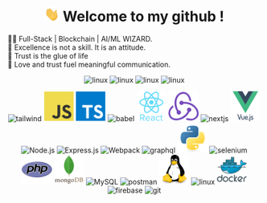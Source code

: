 <h1 align="center"> 
  <img src="https://raw.githubusercontent.com/ABSphreak/ABSphreak/master/gifs/Hi.gif" width="30px"> Welcome to my github !
</h1>

👨‍💻 Full-Stack | Blockchain | AI/ML WIZARD. <br/>
🚀 Excellence is not a skill. It is an attitude.<br/>
💙 Trust is the glue of life <br/>
🤝 Love and trust fuel meaningful communication. <br/>


<p align="center"> 
    <img src="https://s2.coinmarketcap.com/static/img/coins/64x64/1.png" alt="linux" width="60" height="60"/>
    <img src="https://docs.soliditylang.org/en/v0.8.11/_static/logo.svg" alt="linux" width="60" height="60"/>
    <img src="https://www.rust-lang.org/static/images/rust-logo-blk.svg" alt="linux" width="60" height="60"/>
    <img src="https://s2.coinmarketcap.com/static/img/coins/64x64/1.png" alt="linux" width="60" height="60"/>
</p>
<p align="center"> 
    <img src="https://www.vectorlogo.zone/logos/tailwindcss/tailwindcss-icon.svg" alt="tailwind" width="60" height="60"/>  
    <img src="https://raw.githubusercontent.com/devicons/devicon/master/icons/javascript/javascript-original.svg" alt="javascript" width="60" height="60"/>   
    <img src="https://raw.githubusercontent.com/devicons/devicon/master/icons/typescript/typescript-original.svg" alt="typescript" width="60" height="60"/>  
    <img src="https://www.vectorlogo.zone/logos/babeljs/babeljs-icon.svg" alt="babel" width="60" height="60"/>  
    <img src="https://raw.githubusercontent.com/devicons/devicon/master/icons/react/react-original-wordmark.svg" alt="react" width="60" height="60"/>  
    <img src="https://raw.githubusercontent.com/devicons/devicon/master/icons/redux/redux-original.svg" alt="redux" width="60" height="60"/>  
    <img src="https://cdn.worldvectorlogo.com/logos/nextjs-2.svg" alt="nextjs" width="60" height="60"/>   
    <img src="https://raw.githubusercontent.com/devicons/devicon/master/icons/vuejs/vuejs-original-wordmark.svg" alt="vuejs" width="60" height="60"/> 
    <img  src="https://profilinator.rishav.dev/skills-assets/nodejs-original-wordmark.svg" alt="Node.js" height="60" />  
    <img  src="https://profilinator.rishav.dev/skills-assets/express-original-wordmark.svg" alt="Express.js" height="60" />   
    <img  src="https://profilinator.rishav.dev/skills-assets/webpack-original.svg" alt="Webpack" height="60" />   
    <img src="https://www.vectorlogo.zone/logos/graphql/graphql-icon.svg" alt="graphql" width="60" height="60"/>  
    <img src="https://raw.githubusercontent.com/devicons/devicon/master/icons/python/python-original.svg" alt="python" width="60" height="60"/>   
    <img src="https://raw.githubusercontent.com/detain/svg-logos/780f25886640cef088af994181646db2f6b1a3f8/svg/selenium-logo.svg" alt="selenium" width="60" height="60"/>    
    <img src="https://raw.githubusercontent.com/devicons/devicon/master/icons/php/php-original.svg" alt="php" width="60" height="60"/>   
    <img src="https://raw.githubusercontent.com/devicons/devicon/master/icons/mongodb/mongodb-original-wordmark.svg" alt="mongodb" width="60" height="60"/>  
    <img  src="https://profilinator.rishav.dev/skills-assets/mysql-original-wordmark.svg" alt="MySQL" height="60" />   
    <img src="https://www.vectorlogo.zone/logos/getpostman/getpostman-icon.svg" alt="postman" width="60" height="60"/>    
    <img src="https://raw.githubusercontent.com/devicons/devicon/master/icons/linux/linux-original.svg" alt="linux" width="60" height="60"/> 
    <img src="https://docs.nestjs.com/assets/logo-small.svg" alt="linux" width="60" height="60"/> 
    <img src="https://raw.githubusercontent.com/devicons/devicon/master/icons/docker/docker-original-wordmark.svg" alt="docker" width="60" height="60"/>  
    <img src="https://www.vectorlogo.zone/logos/firebase/firebase-icon.svg" alt="firebase" width="60" height="60"/>    
    <img src="https://www.vectorlogo.zone/logos/git-scm/git-scm-icon.svg" alt="git" width="60" height="60"/>   
</p>

<!--
<p align="center"><a href="https://github.com/ryo-ma/github-profile-trophy"><img src="https://github-profile-trophy.vercel.app/?username=William-xfactor&theme=dracula&column=4&margin-w=15&margin-h=15" alt="William Potter" /></a></p>










































